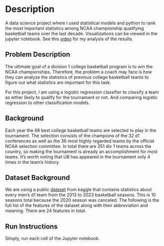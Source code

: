 # Description
A data science project where I used statistical models and python to rank the most important statistics among NCAA championship qualifying basketball teams over the last decade. Visualizations can be viewed in the jupyter notebook. See this [video](https://www.youtube.com/watch?v=25htrKC7lDE) for my analysis of the results.

## Problem Description
The ultimate goal of a division 1 college basketball program is to win the NCAA championships. Therefore, the problem a coach may face is how they can analyze the statistics of previous college basketball teams to figure out what statistics are important for this task.

For this project, I am using a logistic regression classifier to classify a team as either likely to qualify for the tournament or not. And comparing logistic regression to other classification models.

## Background
Each year the 68 best college basketball teams are selected to play in the tournament. The selection consists of the champions of the 32 d1 conferences as well as the 36 most highly regarded teams by the official NCAA selection committee. In total there are 351 div 1 teams across the country, so making the tournament is already an accomplishment for most teams. It’s worth noting that UB has appeared in the tournament only 4 times in the team’s history.

## Dataset Background
We are using a public [dataset](https://www.kaggle.com/datasets/andrewsundberg/college-basketball-dataset) from kaggle that contains statistics about every men’s d1 team from the 2013 to 2023 basketball seasons. This is 10 seasons total because the 2020 season was canceled. The following is the full list of the features of the dataset along with their abbreviation and meaning. There are 24 features in total.


## Run Instructions
Simply, run each cell of the Jupyter notebook.